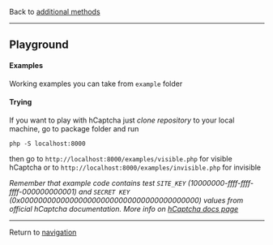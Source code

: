 Back to [additional methods](additional-methods.md)

---

Playground
------------

#### Examples

Working examples you can take from `example` folder

#### Trying

If you want to play with hCaptcha just _clone repository_ to your local machine, go to package folder and run 

```
php -S localhost:8000
```

then go to `http://localhost:8000/examples/visible.php` for visible hCaptcha or to `http://localhost:8000/examples/invisible.php` for invisible

_Remember that example code contains test `SITE_KEY` (10000000-ffff-ffff-ffff-000000000001) and `SECRET KEY` (0x0000000000000000000000000000000000000000) values from official hCaptcha documentation. More info on [hCaptcha docs page](https://docs.hcaptcha.com)_

---

Return to [navigation](_navigation.md)